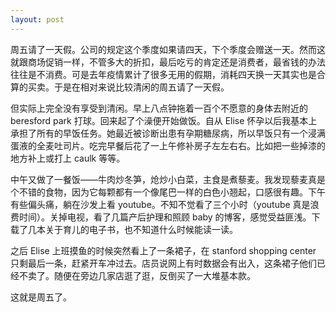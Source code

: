 ```yaml
---
layout: post
---
```


周五请了一天假。公司的规定这个季度如果请四天，下个季度会赠送一天。然而这就跟商场促销一样，不管多大的折扣，最后吃亏的肯定还是消费者，最省钱的办法往往是不消费。可是去年疫情累计了很多无用的假期，消耗四天换一天其实也是合算的买卖。于是在相对来说比较清闲的周五请了一天假。

但实际上完全没有享受到清闲。早上八点钟拖着一百个不愿意的身体去附近的 beresford park 打球。回来起了个澡便开始做饭。自从 Elise 怀孕以后我基本上承担了所有的早饭任务。她最近被诊断出患有孕期糖尿病，所以早饭只有一个浸满蛋液的全麦吐司片。吃完早餐后花了一上午修补房子左左右右。比如把一些掉漆的地方补上或打上 caulk 等等。

中午又做了一餐饭——牛肉炒冬笋，炝炒小白菜，主食是煮藜麦。我发现藜麦真是个不错的食物，因为它每颗都有一个像尾巴一样的白色小翘起，口感很有趣。下午有些偏头痛，躺在沙发上看 youtube。不知不觉看了三个小时（youtube 真是浪费时间）。关掉电视，看了几篇产后护理和照顾 baby 的博客，感觉受益匪浅。下载了几本关于育儿的电子书，也不知道什么时候能读一读。

之后 Elise 上班摸鱼的时候突然看上了一条裙子，在 stanford shopping center 只剩最后一条，赶紧开车冲过去。店员说网上有时数据会有出入，这条裙子他们已经不卖了。随便在旁边几家店逛了逛，反倒买了一大堆基本款。

这就是周五了。